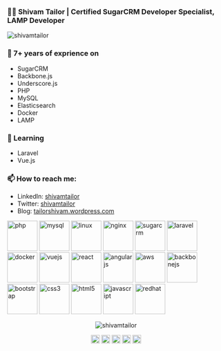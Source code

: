 ### 👨‍💻 Shivam Tailor | Certified SugarCRM Developer Specialist, LAMP Developer

<p align="left"> <img src="https://komarev.com/ghpvc/?username=shivamtailor" alt="shivamtailor" /> </p>

### 🔭 7+ years of exprience on 
- SugarCRM
- Backbone.js
- Underscore.js
- PHP
- MySQL
- Elasticsearch
- Docker
- LAMP
 
### 🌱 Learning
- Laravel
- Vue.js

### 📫 How to reach me:
- LinkedIn: <a href = "https://www.linkedin.com/in/shivamtailor">shivamtailor</a>
- Twitter: <a href = "https://twitter.com/shivamtailor">shivamtailor</a>
- Blog: <a href = "https://tailorshivam.wordpress.com">tailorshivam.wordpress.com</a>

<p align="left">
	<img src="https://devicons.github.io/devicon/devicon.git/icons/php/php-original.svg" alt="php" width="70" height="70"/> 
	<img src="https://devicons.github.io/devicon/devicon.git/icons/mysql/mysql-original-wordmark.svg" alt="mysql" width="70" height="70"/>
	<img src="https://devicons.github.io/devicon/devicon.git/icons/linux/linux-original.svg" alt="linux" width="70" height="70"/>
	<img src="https://devicons.github.io/devicon/devicon.git/icons/nginx/nginx-original.svg" alt="nginx" width="70" height="70"/> 
	<img src="https://avatars0.githubusercontent.com/u/60142" alt="sugarcrm" width="70" height="70"/> 
	<img src="https://devicons.github.io/devicon/devicon.git/icons/laravel/laravel-plain-wordmark.svg" alt="laravel" width="70" height="70"/> 
	<img src="https://devicons.github.io/devicon/devicon.git/icons/docker/docker-original-wordmark.svg" alt="docker" width="70" height="70"/> 
	<img src="https://devicons.github.io/devicon/devicon.git/icons/vuejs/vuejs-original-wordmark.svg" alt="vuejs" width="70" height="70"/> 
	<img src="https://devicons.github.io/devicon/devicon.git/icons/react/react-original-wordmark.svg" alt="react" width="70" height="70"/> 
	<img src="https://devicons.github.io/devicon/devicon.git/icons/angularjs/angularjs-original.svg" alt="angularjs" width="70" height="70"/> 
	<img src="https://devicons.github.io/devicon/devicon.git/icons/amazonwebservices/amazonwebservices-original-wordmark.svg" alt="aws" width="70" height="70"/> 
	<img src="https://devicons.github.io/devicon/devicon.git/icons/backbonejs/backbonejs-original-wordmark.svg" alt="backbonejs" width="70" height="70"/> 
	<img src="https://devicons.github.io/devicon/devicon.git/icons/bootstrap/bootstrap-plain.svg" alt="bootstrap" width="70" height="70"/> 
	<img src="https://devicons.github.io/devicon/devicon.git/icons/css3/css3-original-wordmark.svg" alt="css3" width="70" height="70"/> 
	<img src="https://devicons.github.io/devicon/devicon.git/icons/html5/html5-original-wordmark.svg" alt="html5" width="70" height="70"/> 
	<img src="https://devicons.github.io/devicon/devicon.git/icons/javascript/javascript-original.svg" alt="javascript" width="70" height="70"/> 
	<img src="https://devicons.github.io/devicon/devicon.git/icons/redhat/redhat-original-wordmark.svg" alt="redhat" width="70" height="70"/> 
</p>

<p align="center"> <img src="https://github-readme-stats.vercel.app/api?username=shivamtailor&show_icons=true" alt="shivamtailor" /> </p>

<p align="center">
<a href="https://twitter.com/shivamtailor" target="blank"><img align="center" src="https://cdn.jsdelivr.net/npm/simple-icons@3.0.1/icons/twitter.svg" alt="shivamtailor" height="20" width="20" /></a>
<a href="https://linkedin.com/in/shivamtailor" target="blank"><img align="center" src="https://cdn.jsdelivr.net/npm/simple-icons@3.0.1/icons/linkedin.svg" alt="shivamtailor" height="20" width="20" /></a>
<a href="https://stackoverflow.com/users/1847725/shivam" target="blank"><img align="center" src="https://cdn.jsdelivr.net/npm/simple-icons@3.0.1/icons/stackoverflow.svg" alt="Shivam Tailor" height="20" width="20" /></a>
<a href="https://instagram.com/click_from_lens" target="blank"><img align="center" src="https://cdn.jsdelivr.net/npm/simple-icons@3.0.1/icons/instagram.svg" alt="Shivam Tailor" height="20" width="20" /></a>
<a href="https://www.youtube.com/c/ShivamTailorJ" target="blank"><img align="center" src="https://cdn.jsdelivr.net/npm/simple-icons@3.0.1/icons/youtube.svg" alt="ShivamTailorJ" height="20" width="20" /></a>
</p>
 
<!--
**shivamtailor/shivamtailor** is a ✨ _special_ ✨ repository because its `README.md` (this file) appears on your GitHub profile.

Here are some ideas to get you started:

- 🔭 I’m currently working on ...
- 🌱 I’m currently learning ...
- 👯 I’m looking to collaborate on ...
- 🤔 I’m looking for help with ...
- 💬 Ask me about ...
- 📫 How to reach me: ...
- 😄 Pronouns: ...
- ⚡ Fun fact: ...
-->

